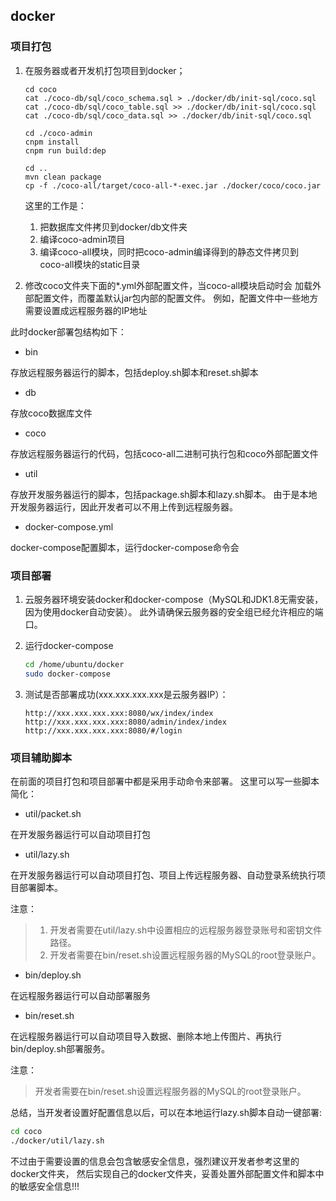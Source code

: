 ## docker

### 项目打包

1. 在服务器或者开发机打包项目到docker；
    ```
    cd coco
    cat ./coco-db/sql/coco_schema.sql > ./docker/db/init-sql/coco.sql
    cat ./coco-db/sql/coco_table.sql >> ./docker/db/init-sql/coco.sql
    cat ./coco-db/sql/coco_data.sql >> ./docker/db/init-sql/coco.sql
    
    cd ./coco-admin
    cnpm install
    cnpm run build:dep
    
    cd ..
    mvn clean package
    cp -f ./coco-all/target/coco-all-*-exec.jar ./docker/coco/coco.jar
    ```
    这里的工作是：
    1. 把数据库文件拷贝到docker/db文件夹
    2. 编译coco-admin项目
    3. 编译coco-all模块，同时把coco-admin编译得到的静态文件拷贝到
       coco-all模块的static目录
       
2. 修改coco文件夹下面的*.yml外部配置文件，当coco-all模块启动时会
    加载外部配置文件，而覆盖默认jar包内部的配置文件。
    例如，配置文件中一些地方需要设置成远程服务器的IP地址
    
此时docker部署包结构如下：

* bin

存放远程服务器运行的脚本，包括deploy.sh脚本和reset.sh脚本

* db

存放coco数据库文件

* coco

存放远程服务器运行的代码，包括coco-all二进制可执行包和coco外部配置文件

* util

存放开发服务器运行的脚本，包括package.sh脚本和lazy.sh脚本。
由于是本地开发服务器运行，因此开发者可以不用上传到远程服务器。

* docker-compose.yml

docker-compose配置脚本，运行docker-compose命令会

### 项目部署

1. 云服务器环境安装docker和docker-compose（MySQL和JDK1.8无需安装，因为使用docker自动安装）。
   此外请确保云服务器的安全组已经允许相应的端口。

2. 运行docker-compose
    ```bash
    cd /home/ubuntu/docker
   sudo docker-compose
    ```

3. 测试是否部署成功(xxx.xxx.xxx.xxx是云服务器IP）：
    ```
    http://xxx.xxx.xxx.xxx:8080/wx/index/index
    http://xxx.xxx.xxx.xxx:8080/admin/index/index
    http://xxx.xxx.xxx.xxx:8080/#/login
    ```

### 项目辅助脚本

在前面的项目打包和项目部署中都是采用手动命令来部署。
这里可以写一些脚本简化：

* util/packet.sh

在开发服务器运行可以自动项目打包

* util/lazy.sh

在开发服务器运行可以自动项目打包、项目上传远程服务器、自动登录系统执行项目部署脚本。
    
注意：
> 1. 开发者需要在util/lazy.sh中设置相应的远程服务器登录账号和密钥文件路径。
> 2. 开发者需要在bin/reset.sh设置远程服务器的MySQL的root登录账户。
    
* bin/deploy.sh

在远程服务器运行可以自动部署服务

* bin/reset.sh

在远程服务器运行可以自动项目导入数据、删除本地上传图片、再执行bin/deploy.sh部署服务。

注意：
> 开发者需要在bin/reset.sh设置远程服务器的MySQL的root登录账户。

总结，当开发者设置好配置信息以后，可以在本地运行lazy.sh脚本自动一键部署:
```bash
cd coco
./docker/util/lazy.sh
```

不过由于需要设置的信息会包含敏感安全信息，强烈建议开发者参考这里的docker文件夹，
然后实现自己的docker文件夹，妥善处置外部配置文件和脚本中的敏感安全信息!!!